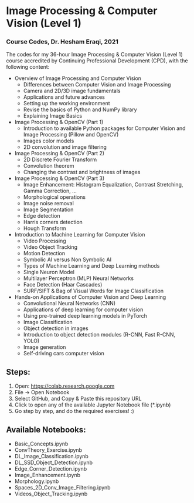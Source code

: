 # Image Processing & Computer Vision (Level 1)
### Course Codes, Dr. Hesham Eraqi, 2021

The codes for my 36-hour Image Processing & Computer Vision (Level 1) course accredited by Continuing Professional Development (CPD), with the following content:
- Overview of Image Processing and Computer Vision
    - Differences between Computer Vision and Image Processing
    - Camera and 2D/3D image fundamentals
    - Applications and future advances
    - Setting up the working environment
    - Revise the basics of Python and NumPy library
    - Explaining Image Basics
- Image Processing & OpenCV (Part 1)
    - Introduction to available Python packages for Computer Vision and Image Processing (Pillow and OpenCV)
    - Images color models
    - 2D convolution and image filtering
- Image Processing & OpenCV (Part 2)
    - 2D Discrete Fourier Transform
    - Convolution theorem
    - Changing the contrast and brightness of images
- Image Processing & OpenCV (Part 3)
    - Image Enhancement: Histogram Equalization, Contrast Stretching, Gamma Correction, …
    - Morphological operations
    - Image noise removal
    - Image Segmentation
    - Edge detection
    - Harris corners detection
    - Hough Transform
- Introduction to Machine Learning for Computer Vision
    - Video Processing
    - Video Object Tracking 
    - Motion Detection
    - Symbolic AI versus Non Symbolic AI
    - Types of Machine Learning and Deep Learning methods
    - Single Neuron Model
    - Multilayer Perceptron (MLP) Neural Networks
    - Face Detection (Haar Cascades)
    - SURF/SIFT & Bag of Visual Words for Image Classification
- Hands-on Applications of Computer Vision and Deep Learning
    - Convolutional Neural Networks (CNN)
    - Applications of deep learning for computer vision
    - Using pre-trained deep learning models in PyTorch
    - Image Classification
    - Object detection in images
    - Introduction to object detection modules (R-CNN, Fast R-CNN, YOLO)
    - Image generation
    - Self-driving cars computer vision

## Steps: 
1. Open: https://colab.research.google.com 
2. File -> Open Notebook
3. Select GitHub, and Copy & Paste this repository URL
4. Click to open any of the available Jupyter Notebook file (*.ipynb)
5. Go step by step, and do the required exercises! :)

## Available Notebooks: 
- Basic_Concepts.ipynb
- ConvTheory_Exercise.ipynb
- DL_Image_Classification.ipynb
- DL_SSD_Object_Detection.ipynb
- Edge_Corner_Detection.ipynb
- Image_Enhancement.ipynb
- Morphology.ipynb
- Spaces_2D_Conv_Image_Filtering.ipynb
- Videos_Object_Tracking.ipynb
